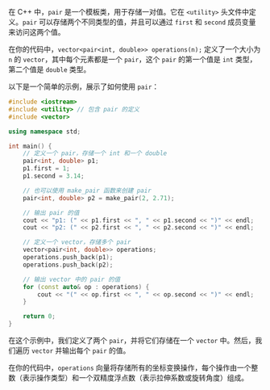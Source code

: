 在 C++ 中，`pair` 是一个模板类，用于存储一对值。它在 `<utility>` 头文件中定义。`pair` 可以存储两个不同类型的值，并且可以通过 `first` 和 `second` 成员变量来访问这两个值。

在你的代码中，`vector<pair<int, double>> operations(n);` 定义了一个大小为 `n` 的 `vector`，其中每个元素都是一个 `pair`，这个 `pair` 的第一个值是 `int` 类型，第二个值是 `double` 类型。

以下是一个简单的示例，展示了如何使用 `pair`：

```cpp
#include <iostream>
#include <utility> // 包含 pair 的定义
#include <vector>

using namespace std;

int main() {
    // 定义一个 pair，存储一个 int 和一个 double
    pair<int, double> p1;
    p1.first = 1;
    p1.second = 3.14;

    // 也可以使用 make_pair 函数来创建 pair
    pair<int, double> p2 = make_pair(2, 2.71);

    // 输出 pair 的值
    cout << "p1: (" << p1.first << ", " << p1.second << ")" << endl;
    cout << "p2: (" << p2.first << ", " << p2.second << ")" << endl;

    // 定义一个 vector，存储多个 pair
    vector<pair<int, double>> operations;
    operations.push_back(p1);
    operations.push_back(p2);

    // 输出 vector 中的 pair 的值
    for (const auto& op : operations) {
        cout << "(" << op.first << ", " << op.second << ")" << endl;
    }

    return 0;
}
```

在这个示例中，我们定义了两个 `pair`，并将它们存储在一个 `vector` 中。然后，我们遍历 `vector` 并输出每个 `pair` 的值。

在你的代码中，`operations` 向量将存储所有的坐标变换操作，每个操作由一个整数（表示操作类型）和一个双精度浮点数（表示拉伸系数或旋转角度）组成。